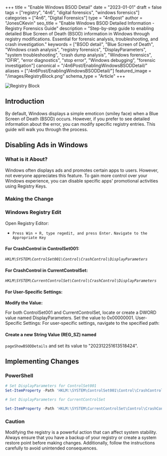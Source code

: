 +++
title = "Enable Windows BSOD Detail"
date = "2023-01-01"
draft = false
tags = ["registry", "4n6", "digital forensics", "windows forensics"]
categories = ["4n6", "Digital Forensics"]
type = "4n6post"
author = "JonesCKevin"
seo_title = "Enable Windows BSOD Detailed Information - Registry Forensics Guide"
description = "Step-by-step guide to enabling detailed Blue Screen of Death (BSOD) information in Windows through registry modifications. Essential for forensic analysis, troubleshooting, and crash investigation."
keywords = ["BSOD detail", "Blue Screen of Death", "Windows crash analysis", "registry forensics", "DisplayParameters", "system troubleshooting", "crash dump analysis", "Windows forensics", "DFIR", "error diagnostics", "stop error", "Windows debugging", "forensic investigation"]
canonical = "/4n6Post/EnablingWindowsBSODDetail/"
aliases = ["/4n6Post/EnablingWindowsBSODDetail/"]
featured_image = "/images/RegistryBlock.png"
schema_type = "Article"
+++

![Registry Block](/images/RegistryBlock.png)

## Introduction

By default, Windows displays a simple emoticon (smiley face) when a Blue Screen of Death (BSOD) occurs. However,
if you prefer to see detailed information about the error, you can modify specific registry entries. This guide
will walk you through the process.

## Disabling Ads in Windows

### What is it About?

Windows often displays ads and promotes certain apps to users. However, not everyone appreciates this feature.
To gain more control over your Windows experience, you can disable specific apps' promotional activities using
Registry Keys.

### Making the Change

### Windows Registry Edit

Open Registry Editor:
- `Press Win + R, type regedit, and press Enter.`
`Navigate to the Appropriate Key`

#### For CrashControl in ControlSet001:

*`HKLM\SYSTEM\ControlSet001\Control\CrashControl\DisplayParameters`*

#### For CrashControl in CurrentControlSet:

*`HKLM\SYSTEM\CurrentControlSet\Control\CrashControl\DisplayParameters`*

#### For User-Specific Settings:

**Modify the Value:**

For both ControlSet001 and CurrentControlSet, locate or
create a DWORD value named DisplayParameters.
Set the value to 0x00000001.
User-Specific Settings:
For user-specific settings, navigate to the specified
path:

#### Create a new String Value (REG_SZ) named

`pageShowBSODDetails` and set its value to "202312251613518424".

## Implementing Changes

### PowerShell

```powershell
# Set DisplayParameters for ControlSet001
Set-ItemProperty -Path 'HKLM:\SYSTEM\ControlSet001\Control\CrashControl\' -Name 'DisplayParameters' -Value 0x00000001

# Set DisplayParameters for CurrentControlSet

Set-ItemProperty -Path 'HKLM:\SYSTEM\CurrentControlSet\Control\CrashControl\' -Name 'DisplayParameters' -Value 0x00000001
```

### Caution

Modifying the registry is a powerful action that can affect system stability. Always ensure that you have a
backup of your registry or create a system restore point before making changes. Additionally, follow the
instructions carefully to avoid unintended consequences.